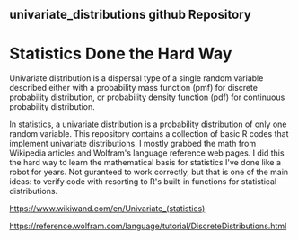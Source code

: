 ## univariate_distributions github Repository
# Statistics Done the Hard Way

Univariate distribution is a dispersal type of a single random variable described either with a probability mass function (pmf) for discrete probability distribution, or probability density function (pdf) for continuous probability distribution.

In statistics, a univariate distribution is a probability distribution of only one random variable. This repository contains a collection of basic R codes that implement univariate distributions. I mostly grabbed the math from Wikipedia articles and Wolfram's language reference web pages. I did this the hard way to learn the mathematical basis for statistics I've done like a robot for years. Not guranteed to work correctly, but that is one of the main ideas: to verify code with resorting to R's built-in functions for statistical distributions.

https://www.wikiwand.com/en/Univariate_(statistics)

https://reference.wolfram.com/language/tutorial/DiscreteDistributions.html
